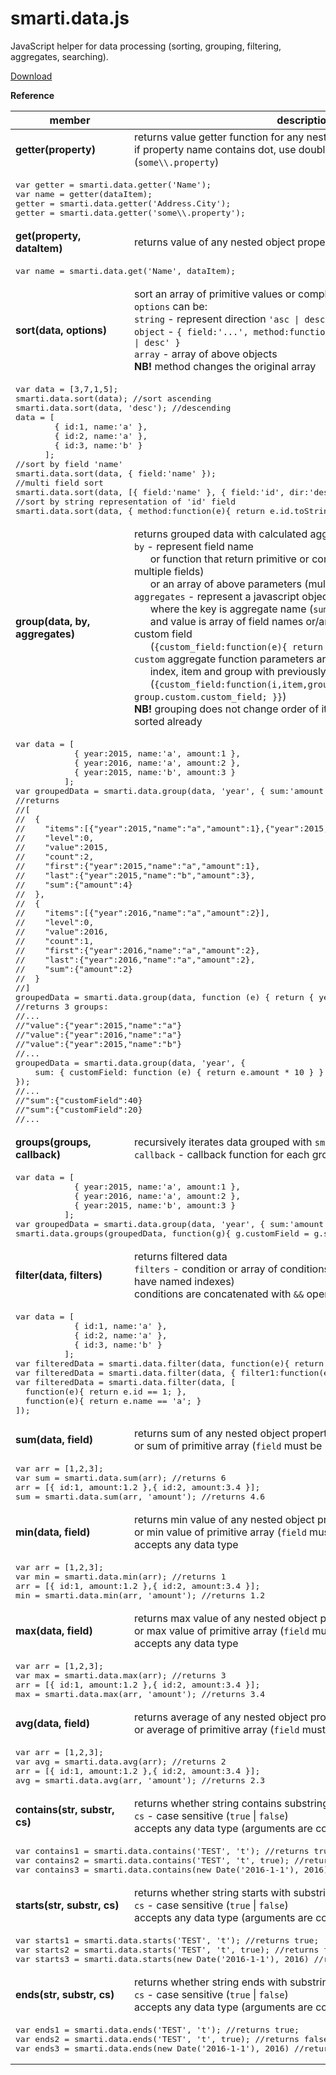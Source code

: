 # smarti.data.js

JavaScript helper for data processing (sorting, grouping, filtering, aggregates, searching).

[Download](https://raw.githubusercontent.com/onitecsoft/smarti.data.js/master/src/smarti.data.js)

<b>Reference</b>

<table>
  <thead>
    <tr>
      <th>member</th>
      <th>description</th>
    </tr>
  </thead>
  <tr>
    <td><b>getter(property)</b></td>
    <td>returns value getter function for any nested object property<br/>if property name contains dot, use double backslash to escape it (<code>some\\.property</code>)</td>
  </tr>
  <tr>
    <td colspan="2">
<pre lang="javascript">
var getter = smarti.data.getter('Name');
var name = getter(dataItem);
getter = smarti.data.getter('Address.City');
getter = smarti.data.getter('some\\.property');
</pre>
    </td>
  </tr>
  <tr>
    <td><b>get(property, dataItem)</b></td>
    <td>returns value of any nested object property</td>
  </tr>
  <tr>
    <td colspan="2">
      <pre lang="javascript">var name = smarti.data.get('Name', dataItem);</pre>
    </td>
  </tr>
  <tr>
    <td><b>sort(data, options)</b></td>
    <td>sort an array of primitive values or complex objects<br/>
      <code>options</code> can be:<br/>
      <code>string</code> - represent direction <code>'asc | desc'</code><br/>
      <code>object</code> - <code>{ field:'...', method:function(e){ return ... }, dir:'asc | desc' }</code><br/>
      <code>array</code> - array of above objects<br/><b>NB!</b> method changes the original array</td>
  </tr>
  <tr>
    <td colspan="2">
<pre lang="javascript">
var data = [3,7,1,5];
smarti.data.sort(data); //sort ascending
smarti.data.sort(data, 'desc'); //descending
data = [
        { id:1, name:'a' },
        { id:2, name:'a' },
        { id:3, name:'b' }
      ];
//sort by field 'name'
smarti.data.sort(data, { field:'name' });
//multi field sort
smarti.data.sort(data, [{ field:'name' }, { field:'id', dir:'desc' }]);
//sort by string representation of 'id' field
smarti.data.sort(data, { method:function(e){ return e.id.toString() } });
</pre>
    </td>
  </tr>
  <tr>
    <td><b>group(data, by, aggregates)</b></td>
    <td>returns grouped data with calculated aggregates<br/>
      <code>by</code> - represent field name<br/>
      &nbsp; &nbsp; &nbsp; or function that return primitive or complex object value (group by multiple fields)<br/>
      &nbsp; &nbsp; &nbsp; or an array of above parameters (multiple nested groups)<br/>
      <code>aggregates</code> - represent a javascript object of calculated field aggregates<br/>
      &nbsp; &nbsp; &nbsp; where the key is aggregate name (<code>sum</code>, <code>avg</code>, <code>min</code>, <code>max</code>, <code>custom</code>)<br/>
      &nbsp; &nbsp; &nbsp; and value is array of field names or/and objects that represent custom field<br/>
      &nbsp; &nbsp; &nbsp; (<code>{custom_field:function(e){ return e.SomeField; }}</code>)<br/>
      <code>custom</code> aggregate function parameters are:<br/>
      &nbsp; &nbsp; &nbsp; index, item and group with previously calculated aggregates<br/>
      &nbsp; &nbsp; &nbsp; (<code>{custom_field:function(i,item,group){ return item.SomeField + group.custom.custom_field; }}</code>)<br/>
      <b>NB!</b> grouping does not change order of items, so supposed data is sorted already</td>
  </tr>
  <tr>
    <td colspan="2">
<pre lang="javascript">
var data = [
            { year:2015, name:'a', amount:1 },
            { year:2016, name:'a', amount:2 },
            { year:2015, name:'b', amount:3 }
          ];
var groupedData = smarti.data.group(data, 'year', { sum:'amount' });
//returns 
//[
//  {
//    "items":[{"year":2015,"name":"a","amount":1},{"year":2015,"name":"b","amount":3}],
//    "level":0,
//    "value":2015,
//    "count":2,
//    "first":{"year":2015,"name":"a","amount":1},
//    "last":{"year":2015,"name":"b","amount":3},
//    "sum":{"amount":4}
//  },
//  {
//    "items":[{"year":2016,"name":"a","amount":2}],
//    "level":0,
//    "value":2016,
//    "count":1,
//    "first":{"year":2016,"name":"a","amount":2},
//    "last":{"year":2016,"name":"a","amount":2},
//    "sum":{"amount":2}
//  }
//]
groupedData = smarti.data.group(data, function (e) { return { year: e.year, name: e.name } });
//returns 3 groups:
//...
//"value":{"year":2015,"name":"a"}
//"value":{"year":2016,"name":"a"}
//"value":{"year":2015,"name":"b"}
//...
groupedData = smarti.data.group(data, 'year', {
    sum: { customField: function (e) { return e.amount * 10 } }
});
//...
//"sum":{"customField":40}
//"sum":{"customField":20}
//...
</pre>
    </td>
  </tr>
  <tr>
    <td><b>groups(groups, callback)</b></td>
    <td>recursively iterates data grouped with <code>smarti.data.group</code><br/><code>callback</code> - callback function for each group (<code>function(group){ ... }</code>)</td>
  </tr>
  <tr>
    <td colspan="2">
<pre lang="javascript">
var data = [
            { year:2015, name:'a', amount:1 },
            { year:2016, name:'a', amount:2 },
            { year:2015, name:'b', amount:3 }
          ];
var groupedData = smarti.data.group(data, 'year', { sum:'amount' });
smarti.data.groups(groupedData, function(g){ g.customField = g.sum.amount * 10; });
</pre>
    </td>
  </tr>
  <tr>
    <td><b>filter(data, filters)</b></td>
    <td>returns filtered data<br/><code>filters</code> - condition or array of conditions represented by functions (can have named indexes)<br/>conditions are concatenated with <code>&&</code> operator</td>
  </tr>
  <tr>
    <td colspan="2">
<pre lang="javascript">
var data = [
            { id:1, name:'a' },
            { id:2, name:'a' },
            { id:3, name:'b' }
          ];
var filteredData = smarti.data.filter(data, function(e){ return e.id > 1; });
var filteredData = smarti.data.filter(data, { filter1:function(e){ return e.id > 1; } });
var filteredData = smarti.data.filter(data, [
  function(e){ return e.id == 1; },
  function(e){ return e.name == 'a'; }
]);
</pre>
    </td>
  </tr>
  <tr>
    <td><b>sum(data, field)</b></td>
    <td>returns sum of any nested object property<br/>or sum of primitive array (<code>field</code> must be <code>null</code>)</td>
  </tr>
  <tr>
    <td colspan="2">
<pre lang="javascript">
var arr = [1,2,3];
var sum = smarti.data.sum(arr); //returns 6
arr = [{ id:1, amount:1.2 },{ id:2, amount:3.4 }];
sum = smarti.data.sum(arr, 'amount'); //returns 4.6
</pre>
    </td>
  </tr>
  <tr>
    <td><b>min(data, field)</b></td>
    <td>returns min value of any nested object property<br/>or min value of primitive array (<code>field</code> must be <code>null</code>)<br/>accepts any data type</td>
  </tr>
  <tr>
    <td colspan="2">
<pre lang="javascript">
var arr = [1,2,3];
var min = smarti.data.min(arr); //returns 1
arr = [{ id:1, amount:1.2 },{ id:2, amount:3.4 }];
min = smarti.data.min(arr, 'amount'); //returns 1.2
</pre>
    </td>
  </tr>
  <tr>
    <td><b>max(data, field)</b></td>
    <td>returns max value of any nested object property<br/>or max value of primitive array (<code>field</code> must be <code>null</code>)<br/>accepts any data type</td>
  </tr>
  <tr>
    <td colspan="2">
<pre lang="javascript">
var arr = [1,2,3];
var max = smarti.data.max(arr); //returns 3
arr = [{ id:1, amount:1.2 },{ id:2, amount:3.4 }];
max = smarti.data.max(arr, 'amount'); //returns 3.4
</pre>
    </td>
  </tr>
  <tr>
    <td><b>avg(data, field)</b></td>
    <td>returns average of any nested object property<br/>or average of primitive array (<code>field</code> must be <code>null</code>)</td>
  </tr>
  <tr>
    <td colspan="2">
<pre lang="javascript">
var arr = [1,2,3];
var avg = smarti.data.avg(arr); //returns 2
arr = [{ id:1, amount:1.2 },{ id:2, amount:3.4 }];
avg = smarti.data.avg(arr, 'amount'); //returns 2.3
</pre>
    </td>
  </tr>
  <tr>
    <td><b>contains(str, substr, cs)</b></td>
    <td>returns whether string contains substring<br/><code>cs</code> - case sensitive (<code>true</code> | <code>false</code>)<br/>accepts any data type (arguments are converted <code>toString()</code>)</td>
  </tr>
  <tr>
    <td colspan="2">
<pre lang="javascript">
var contains1 = smarti.data.contains('TEST', 't'); //returns true;
var contains2 = smarti.data.contains('TEST', 't', true); //returns false;
var contains3 = smarti.data.contains(new Date('2016-1-1'), 2016) //returns true;
</pre>
    </td>
  </tr>
  <tr>
    <td><b>starts(str, substr, cs)</b></td>
    <td>returns whether string starts with substring<br/><code>cs</code> - case sensitive (<code>true</code> | <code>false</code>)<br/>accepts any data type (arguments are converted <code>toString()</code>)</td>
  </tr>
  <tr>
    <td colspan="2">
<pre lang="javascript">
var starts1 = smarti.data.starts('TEST', 't'); //returns true;
var starts2 = smarti.data.starts('TEST', 't', true); //returns false;
var starts3 = smarti.data.starts(new Date('2016-1-1'), 2016) //returns false;
</pre>
    </td>
  </tr>
  <tr>
    <td><b>ends(str, substr, cs)</b></td>
    <td>returns whether string ends with substring<br/><code>cs</code> - case sensitive (<code>true</code> | <code>false</code>)<br/>accepts any data type (arguments are converted <code>toString()</code>)</td>
  </tr>
  <tr>
    <td colspan="2">
<pre lang="javascript">
var ends1 = smarti.data.ends('TEST', 't'); //returns true;
var ends2 = smarti.data.ends('TEST', 't', true); //returns false;
var ends3 = smarti.data.ends(new Date('2016-1-1'), 2016) //returns false;
</pre>
    </td>
  </tr>
</table>
